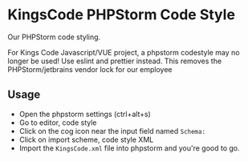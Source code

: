 # KingsCode PHPStorm Code Style

Our PHPStorm code styling.

For Kings Code Javascript/VUE project, a phpstorm codestyle may no longer be used!
Use eslint and prettier instead. This removes the PHPStorm/jetbrains vendor lock for our employee

## Usage
 - Open the phpstorm settings (ctrl+alt+s)
 - Go to editor, code style
 - Click on the cog icon near the input field named `Schema:`
 - Click on import scheme, code style XML
 - Import the `KingsCode.xml` file into phpstorm and you're good to go.
